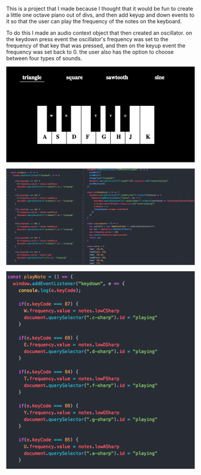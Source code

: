This is a project that I made because I thought that it would be fun to create a little one octave piano out of divs, and then add keyup and down events to it so that the user can play the frequency of the notes on the keyboard.

To do this I made an audio context object that then created an oscillator. on the keydown press event the oscillator's frequency was set to the frequency of that key that was pressed, and then on the keyup event the frequency was set back to 0. the user also has the option to choose between four types of sounds.



![](https://github.com/alexg622/piano/blob/master/images/new_piano.png?raw=true)



![](https://github.com/alexg622/piano/blob/master/images/codeThree.png?raw=true)



![](https://github.com/alexg622/piano/blob/master/images/codeTwo.png?raw=true)

